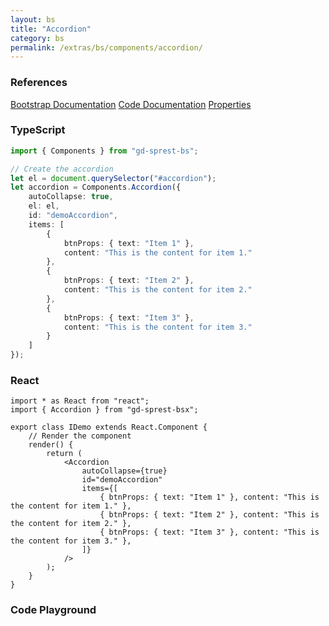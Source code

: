 ```yaml
---
layout: bs
title: "Accordion"
category: bs
permalink: /extras/bs/components/accordion/
---
```


### References

<div class="bs">
    <div class="list-group">
        <a class="list-group-item list-group-item-action" href="https://getbootstrap.com/docs/4.4/components/collapse/#accordion-example">Bootstrap Documentation</a>
        <a class="list-group-item list-group-item-action" href="/docs/sprest-bs/modules/_components_accordion_d_.html">Code Documentation</a>
        <a class="list-group-item list-group-item-action" href="/docs/sprest-bs/modules/_components_accordion_d_.iaccordionprops.html">Properties</a>
    </div>
</div>

### TypeScript

```ts
import { Components } from "gd-sprest-bs";

// Create the accordion
let el = document.querySelector("#accordion");
let accordion = Components.Accordion({
    autoCollapse: true,
    el: el,
    id: "demoAccordion",
    items: [
        {
            btnProps: { text: "Item 1" },
            content: "This is the content for item 1."
        },
        {
            btnProps: { text: "Item 2" },
            content: "This is the content for item 2."
        },
        {
            btnProps: { text: "Item 3" },
            content: "This is the content for item 3."
        }
    ]
});
```

### React

```tsx
import * as React from "react";
import { Accordion } from "gd-sprest-bsx";

export class IDemo extends React.Component {
    // Render the component
    render() {
        return (
            <Accordion
                autoCollapse={true}
                id="demoAccordion"
                items={[
                    { btnProps: { text: "Item 1" }, content: "This is the content for item 1." },
                    { btnProps: { text: "Item 2" }, content: "This is the content for item 2." },
                    { btnProps: { text: "Item 3" }, content: "This is the content for item 3." },
                ]}
            />
        );
    }
}
```

### Code Playground

<div id="playground" class="bs"></div>
<script type="text/javascript">
    // Wait for the page to load
    window.addEventListener("load", function() {
        // Create the code editor
        var editor = CodeEditor(document.getElementById("playground"), true, [
            '// Create the accordion',
            'Components.Accordion({',
            '\tel: app,',
            '\tautoCollapse: true,',
            '\tid: "demoAccordion",',
            '\titems: [',
            '\t\t{ btnProps: { text: "Item 1" }, content: "This is the content for item 1." },',
            '\t\t{ btnProps: { text: "Item 2" }, content: "This is the content for item 2." },',
            '\t\t{ btnProps: { text: "Item 3" }, content: "This is the content for item 3." },',
            '\t]',
            '});'
        ].join('\n'));
    });
</script>